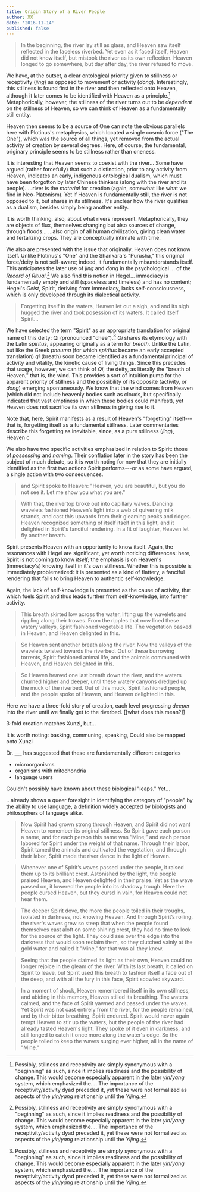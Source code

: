 ```yaml
---
title: Origin Story of a River People
author: XX
date: '2016-11-14'
published: false
---
```


>In the beginning, the river lay still as glass, and Heaven saw itself reflected in the faceless riverbed. Yet even as it faced itself, Heaven did not know itself, but mistook the river as its own reflection. Heaven longed to go somewhere, but day after day, the river refused to move.

We have, at the outset, a clear ontological priority given to stillness or receptivity (*jing*) as opposed to movement or activity (*dong*). Interestingly, this stillness is found first in the river and then reflected onto Heaven, although it later comes to be identified with Heaven as a principle.[^1] Metaphorically, however, the stillness of the river turns out to be *dependent* on the stillness of Heaven, so we can think of Heaven as a fundamentally still entity.

Heaven then seems to be a source of 
One can note the obvious parallels here with Plotinus's metaphysics, which located a single cosmic force ("The One"), which was the source of all things, yet removed from the actual activity of creation by several degrees. Here, of course, the fundamental, originary principle seems to be stillness rather than oneness.

It is interesting that Heaven seems to coexist with the river...
Some have argued (rather forcefully) that such a distinction, prior to any activity from Heaven, indicates an early, indigenous ontological dualism, which must have been forgotton by later Chinese thinkers (along with the river and its people).
...river is the *material* for creation (again, somewhat like what we find in Neo-Platonism). Yet if Heaven is fundamentally still, the river is not opposed to it, but shares in its stillness. It's unclear how the river qualifies as a dualism, besides simply being another entity.

It is worth thinking, also, about what rivers represent. Metaphorically, they are objects of flux, themselves changing but also sources of change, through floods...
...also origin of all human civilization, giving clean water and fertalizing crops.
They are conceptually intimate with time.

We also are presented with the issue that originally, Heaven does not know itself. Unlike Plotinus's "One" and the Shankara's "Purusha," this original force/deity is not self-aware; indeed, it fundamentally misunderstands itself. This anticipates the later use of *jing* and *dong* in the psychological ... of the *Record of Ritual*.[^1] We also find this notion in Hegel... immediacy is fundamentally empty and still (spaceless and timeless) and has no content; Hegel's *Geist*, Spirit, deriving from immediacy, lacks self-consciousness, which is only developed through its dialectical activity.

[^1]: Possibly, stillness and receptivity are simply synonymous with a "beginning" as such, since it implies readiness and the possibility of change. This would become especially apparent in the later *yin/yang* system, which emphasized the.... The importance of the receptivity/activity dyad preceded it, yet these were not formalized as aspects of the *yin/yang* relationship until the *Yijing*. 

[^1]: Specifically, I have in mind this passage: "Human beings are in a state of stillness when born, this is their Heavenly nature…. They are touched off by [external] things and [only then] move; these are the desires belonging to their nature…. But after things arrive, the [faculty of] knowledge…apprehends them—only then do likes and dislikes take shape therein. If likes and dislikes have no regulation within, and the [faculty of ] knowledge is enticed from without, [human beings] can not reflect upon themselves, and the Heavenly coherence {*tianli*}…is destroyed."

>Forgetting itself in the waters, Heaven let out a sigh, and and its sigh hugged the river and took posession of its waters. It called itself Spirit...

We have selected the term "Spirit" as an appropriate translation for original name of this deity: Qi (pronounced "chee").[^1] *Qi* shares its etymology with the Latin *spiritus*, appearing originally as a term for *breath*. Unlike the Latin, but like the Greek *pneuma* (for which *spiritus* became an early accepted translation) *qi* (breath) soon became identified as a fundamental principal of activity and vitality, the kinetic cause of living things. Since this precedes that usage, however, we can think of *Qi*, the deity, as literally the "breath of Heaven," that is, the wind. This provides a sort of intuition pump for the apparent priority of stillness and the possibility of its opposite (activity, or *dong*) emerging spontaneously. We know that the wind comes from Heaven (which did not include heavenly bodies such as clouds, but specifically indicated that vast emptiness in which these bodies could manifest), yet Heaven does not sacrifice its own stillness in giving rise to it.

Note that, here, Spirit manifests as a result of Heaven's "forgetting" itself---that is, forgetting itself as a fundamental stillness. Later commentaries describe this forgetting as inevitable, since, as a pure stillness (*jing*), Heaven c

We also have two specific activities emphasized in relation to Spirit: those of *possessing* and *naming*. Their conflation later in the story has been the subject of much debate, so it is worth noting for now that they are initially identified as the first two actions Spirit performs---or as some have argued, a single action with two consequences.

[^1]: This is indeed the same character that would later be taken up by Confucius and Mencius as a formal philosophical term. Its usage here precedes such associations as we would find in them, and much later in the Neo-Confucian metaphysics, but we can see here an anticipation of its centrality the later Chinese worldview.

>and Spirit spoke to Heaven: "Heaven, you are beautiful, but you do not see it. Let me show you what you are."

>With that, the rivertop broke out into capillary waves. Dancing wavelets fashioned Heaven’s light into a web of quivering milk strands, and cast this upwards from their gleaming peaks and ridges. Heaven recognized something of itself itself in this light, and it delighted in Spirit's fanciful rendering. In a fit of laughter, Heaven let fly another breath.

Spirit presents Heaven with an opportunity to know itself. Again, the resonances with Hegel are significant, yet worth noticing differences: here, Spirit is not coming to know *itself*; the emphasis is on Heaven's (immediacy's) knowing itself in it's own stillness. Whether this is possible is immediately problematized: it is presented as a kind of flattery, a fanciful rendering that fails to bring Heaven to authentic self-knowledge.

Again, the lack of self-knowledge is presented as the cause of activity, that which fuels Spirit and thus leads further from self-knowledge, into further activity.

>This breath skirted low across the water, lifting up the wavelets and rippling along their trowes. From the ripples that now lined these watery valleys, Spirit fashioned vegetable life. The vegetation basked in Heaven, and Heaven delighted in this.

>So Heaven sent another breath along the river. Now the valleys of the wavelets twisted towards the riverbed. Out of these burrowing torrents, Spirit fashioned animal life, and the animals communed with Heaven, and Heaven delighted in this.

>So Heaven heaved one last breath down the river, and the waters churned higher and deeper, until these watery canyons dredged up the muck of the riverbed. Out of this muck, Spirit fashioned people, and the people spoke of Heaven, and Heaven delighted in this.

Here we have a three-fold story of creation, each level progressing *deeper* into the river until we finally get to the riverbed.
[[what does this mean?]]

3-fold creation matches Xunzi, but...

It is worth noting: basking, communing, speaking,
Could also be mapped onto Xunzi

Dr. ___ has suggested that these are fundamentally different categories
- microorganisms
- organisms with mitochondria
- language users

Couldn't possibly have known about these biological "leaps." Yet...

...already shows a queer foresight in identifying the category of "people" by the ability to use language, a definition widely accepted by biologists and philosophers of language alike.

>Now Spirit had grown strong through Heaven, and Spirit did not want Heaven to remember its original stillness. So Spirit gave each person a name, and for each person this name was “Mine,” and each person labored for Spirit under the weight of that name. Through their labor, Spirit tamed the animals and cultivated the vegetation, and through their labor, Spirit made the river dance in the light of Heaven.

>Whenever one of Spirit’s waves passed under the people, it raised them up to its brilliant crest. Astonished by the light, the people praised Heaven, and Heaven delighted in their praise. Yet as the wave passed on, it lowered the people into its shadowy trough. Here the people cursed Heaven, but they cursd in vain, for Heaven could not hear them.

>The deeper Spirit dove, the more the people toiled in their troughs, isolated in darkness, not knowing Heaven. And through Spirit’s roiling, the river's waves grew so steep that when the people found themselves cast aloft on some shining crest, they had no time to look for the source of the light. They could see over the edge into the darkness that would soon reclaim them, so they clutched vainly at the gold water and called it "Mine," for that was all they knew.

>Seeing that the people claimed its light as their own, Heaven could no longer rejoice in the gleam of the river. With its last breath, it called on Spirit to leave, but Spirit used this breath to fashion itself a face out of the deep, and with all the fury in this face, Spirit scowled skyward.

>In a moment of shock, Heaven remembered itself in its own stillness, and abiding in this memory, Heaven stilled its breathing. The waters calmed, and the face of Spirit yawned and passed under the waves. Yet Spirit was not cast entirely from the river, for the people remained, and by their bitter breathing, Spirit endured. Spirit would never again tempt Heaven to stir up the waters, but the people of the river had already tasted Heaven's light. They spoke of it even in darkness, and still longed to catch it once more along the water's edge. So the people toiled to keep the waves surging ever higher, all in the name of "Mine."